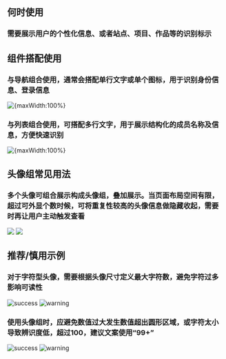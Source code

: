 ## 何时使用

### 需要展示用户的个性化信息、或者站点、项目、作品等的识别标示

## 组件搭配使用

### 与导航组合使用，通常会搭配单行文字或单个图标，用于识别身份信息、登录信息

![{maxWidth:100%}](001)

### 与列表组合使用，可搭配多行文字，用于展示结构化的成员名称及信息，方便快速识别

![{maxWidth:100%}](002)

## 头像组常见用法

### 多个头像可组合展示构成头像组，叠加展示。当页面布局空间有限，超过可外显个数时候，可将重复性较高的头像信息做隐藏收起，需要时再让用户主动触发查看

![](003)
![](004)


## 推荐/慎用示例

### 对于字符型头像，需要根据头像尺寸定义最大字符数，避免字符过多影响可读性

![success](005)
![warning](006)

### 使用头像组时，应避免数值过大发生数值超出圆形区域，或字符太小导致辨识度低，超过100，建议文案使用“99+”

![success](007)
![warning](008)